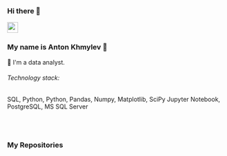 ### Hi there 👋

<p><a href="https://t.me/Anton_2401"><img src="https://img.shields.io/badge/Telegram-blue?style=for-the-badge&logo=telegram&logoColor=white" height=25></a></p>

### My name is Anton Khmylev :raising_hand: 

💬 I'm a data analyst.

###### Technology stack: 
SQL, Python, Python, Pandas, Numpy, Matplotlib, SciPy Jupyter Notebook, PostgreSQL, MS SQL Server

<br><br>
<h3>My Repositories</h3>
